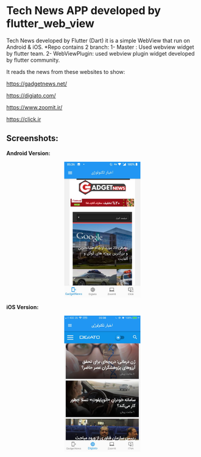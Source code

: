 # Tech News APP developed by flutter_web_view
Tech News developed by Flutter (Dart) it is a simple WebView that run on Android & iOS.
*Repo contains 2 branch:
1- Master : Used webview widget by flutter team.
2- WebViewPlugin: used webview plugin widget developed by flutter community.

It reads the news from these websites to show:

https://gadgetnews.net/

https://digiato.com/

https://www.zoomit.ir/

https://click.ir


## Screenshots:

<b> Android Version: </b>
<div align="center">
     <img src="screenshots/andoid_gadgetnews.jpeg" width="200px"</img> 
</div>

<b> iOS Version: </b>

 <div align="center">
    <img src="screenshots/ios_digiato.jpeg" width="200px"</img> 
</div>

